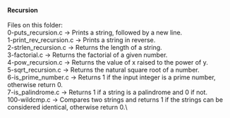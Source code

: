 **Recursion**\
\
Files on this folder:\
0-puts_recursion.c -> Prints a string, followed by a new line.\
1-print_rev_recursion.c -> Prints a string in reverse.\
2-strlen_recursion.c -> Returns the length of a string.\
3-factorial.c -> Returns the factorial of a given number.\
4-pow_recursion.c -> Returns the value of x raised to the power of y.\
5-sqrt_recursion.c -> Returns the natural square root of a number.\
6-is_prime_number.c -> Returns 1 if the input integer is a prime number, otherwise return 0.\
7-is_palindrome.c -> Returns 1 if a string is a palindrome and 0 if not.\
100-wildcmp.c -> Compares two strings and returns 1 if the strings can be considered identical, otherwise return 0.\
